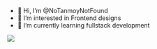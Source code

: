 - 👋 Hi, I’m @NoTanmoyNotFound
- 👀 I’m interested in Frontend designs 
- 🌱 I’m currently learning fullstack development

<!---
NoTanmoyNotFound/NoTanmoyNotFound is a ✨ special ✨ repository because its `README.md` (this file) appears on your GitHub profile.
You can click the Preview link to take a look at your changes.
--->
<img src="https://github-readme-stats.vercel.app/api?username=NoTanmoyNotFound&theme=midnight-purple&show_icons=true"> 
<div>
<!---
  <a href="#"><img alt="Tanmoy's Activity Graph" src="https://activity-graph.herokuapp.com/graph?username=NoTanmoyNotFound&custom_title=Tanmoy's%20Contribution%20Graph&bg_color=0D1117&color=5ce1e6&line=FFFFFF&point=5ce1e6&hide_border=true" /></a> 
</div>
